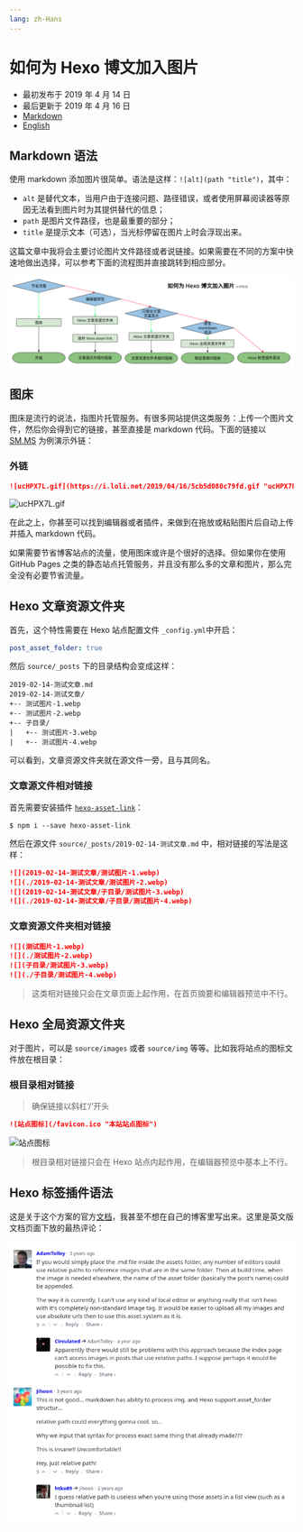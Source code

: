 ```yaml
---
lang: zh-Hans
---
```


# 如何为 Hexo 博文加入图片

- 最初发布于 2019 年 4 月 14 日
- 最后更新于 2019 年 4 月 16 日
- [Markdown][raw]
- [English][en]

[raw]: https://raw.githubusercontent.com/liolok/liolok.com/master/zhs/how-to-add-image-to-hexo-blog-post/index.md
[en]: https://liolok.com/how-to-add-image-to-hexo-blog-post

## Markdown 语法

使用 markdown 添加图片很简单。语法是这样：`![alt](path "title")`，其中：

- `alt` 是替代文本，当用户由于连接问题、路径错误，或者使用屏幕阅读器等原因无法看到图片时为其提供替代的信息；
- `path` 是图片文件路径，也是最重要的部分；
- `title` 是提示文本（可选），当光标停留在图片上时会浮现出来。

这篇文章中我将会主要讨论图片文件路径或者说链接。如果需要在不同的方案中快速地做出选择，可以参考下面的流程图并直接跳转到相应部分。

![快速选择](./quick-choice.webp "快速选择一个方案")

## 图床

图床是流行的说法，指图片托管服务。有很多网站提供这类服务：上传一个图片文件，然后你会得到它的链接，甚至直接是 markdown 代码。下面的链接以 [SM.MS][smms] 为例演示外链：

[smms]: https://sm.ms/ "Simple Free Image Hosting - SM.MS - Simple Free Image Hosting"

### 外链

```md
![ucHPX7L.gif](https://i.loli.net/2019/04/16/5cb5d080c79fd.gif "ucHPX7L.gif from Imgur")
```

![ucHPX7L.gif](https://i.loli.net/2019/04/16/5cb5d080c79fd.gif "ucHPX7L.gif from Imgur")

在此之上，你甚至可以找到编辑器或者插件，来做到在拖放或粘贴图片后自动上传并插入 markdown 代码。

如果需要节省博客站点的流量，使用图床或许是个很好的选择。但如果你在使用 GitHub Pages 之类的静态站点托管服务，并且没有那么多的文章和图片，那么完全没有必要节省流量。

## Hexo 文章资源文件夹

首先，这个特性需要在 Hexo 站点配置文件 `_config.yml`中开启：

```yml
post_asset_folder: true
```

然后 `source/_posts` 下的目录结构会变成这样：

```
2019-02-14-测试文章.md
2019-02-14-测试文章/
+-- 测试图片-1.webp
+-- 测试图片-2.webp
+-- 子目录/
|   +-- 测试图片-3.webp
|   +-- 测试图片-4.webp
```

可以看到，文章资源文件夹就在源文件一旁，且与其同名。

### 文章源文件相对链接

首先需要安装插件 [`hexo-asset-link`](https://www.npmjs.com/package/hexo-asset-link)：

```shell
$ npm i --save hexo-asset-link
```

然后在源文件 `source/_posts/2019-02-14-测试文章.md` 中，相对链接的写法是这样：

```md
![](2019-02-14-测试文章/测试图片-1.webp)
![](./2019-02-14-测试文章/测试图片-2.webp)
![](2019-02-14-测试文章/子目录/测试图片-3.webp)
![](./2019-02-14-测试文章/子目录/测试图片-4.webp)
```

### 文章资源文件夹相对链接

```md
![](测试图片-1.webp)
![](./测试图片-2.webp)
![](子目录/测试图片-3.webp)
![](./子目录/测试图片-4.webp)
```

> 这类相对链接只会在文章页面上起作用，在首页摘要和编辑器预览中不行。

## Hexo 全局资源文件夹

对于图片，可以是 `source/images` 或者 `source/img` 等等。比如我将站点的图标文件放在根目录：

### 根目录相对链接

> 确保链接以斜杠‘/’开头

```md
![站点图标](/favicon.ico "本站站点图标")
```

![站点图标](/favicon.ico "本站站点图标")

> 根目录相对链接只会在 Hexo 站点内起作用，在编辑器预览中基本上不行。

## Hexo 标签插件语法

这是关于这个方案的官方[文档](https://hexo.io/zh-cn/docs/asset-folders.html#相对路径引用的标签插件 "相对路径引用的标签插件")，我甚至不想在自己的博客里写出来。这里是英文版文档页面下放的最热评论：

![关于标签插件语法的最热评论](../../how-to-add-image-to-hexo-blog-post/top-commets-of-tag-syntax.webp "关于标签插件语法的最热评论")
